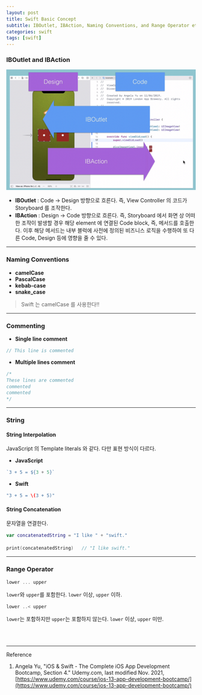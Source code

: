 ```yaml
---
layout: post
title: Swift Basic Concept
subtitle: IBOutlet, IBAction, Naming Conventions, and Range Operator etc...
categories: swift
tags: [swift]
---
```


### IBOutlet and IBAction

![IBOutlet and IBAction](/assets/images/posts/2022-06-07-swift-basic-concept/iboutlet-ibaction-flow.png)

* __IBOutlet__ : Code -> Design 방향으로 흐른다. 즉, View Controller 의 코드가 Storyboard 를 조작한다.
* __IBAction__ : Design -> Code 방향으로 흐른다. 즉, Storyboard 에서 화면 상 어떠한 조작이 발생할 경우 해당 element 에 연결된 Code block, 즉, 메서드를 호출한다. 이후 해당 메서드는 내부 블럭에 사전에 정의된 비즈니스 로직을 수행하여 또 다른 Code, Design 등에 영향을 줄 수 있다.

---

### Naming Conventions

* __camelCase__
* __PascalCase__
* __kebab-case__
* __snake_case__

> Swift 는 camelCase 를 사용한다‼️

---

### Commenting
* __Single line comment__
```swift
// This line is commented
```
* __Multiple lines comment__
```swift
/*
These lines are commented
commented
commented
*/
```

---

### String

#### String Interpolation
JavaScript 의 Template literals 와 같다. 다만 표현 방식이 다르다.

* __JavaScript__
```javascript
`3 + 5 = ${3 + 5}`
```
* __Swift__
```swift
"3 + 5 = \(3 + 5)"
```

#### String Concatenation
문자열을 연결한다.

```swift
var concatenatedString = "I like " + "swift."

print(concatenatedString)   // "I like swift."
```

---

### Range Operator

```swift
lower ... upper
```
`lower`와 `upper`를 포함한다. `lower` 이상, `upper` 이하.

```swift
lower ..< upper
```
`lower`는 포함하지만 `upper`는 포함하지 않는다. `lower` 이상, `upper` 미만.


<br><br>

---
Reference

1. Angela Yu, "iOS & Swift - The Complete iOS App Development Bootcamp, Section 4." Udemy.com, last modified Nov. 2021, [https://www.udemy.com/course/ios-13-app-development-bootcamp/](https://www.udemy.com/course/ios-13-app-development-bootcamp/)

